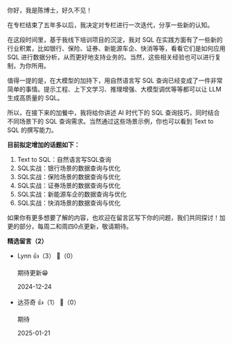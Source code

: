 你好，我是陈博士，好久不见！

在专栏结束了五年多以后，我决定对专栏进行一次迭代，分享一些新的认知。

在这段时间里，基于我线下培训项目的沉淀，我对 SQL 在实践方面有了一些新的行业积累，比如银行、保险、证券、新能源车企、快消等等，看看它们是如何应用 SQL 进行数据分析，从而更好地支持业务的。当然，这些相关经验也可以进行复制，为你所用。

值得一提的是，在大模型的加持下，用自然语言写 SQL 查询已经变成了一件非常简单的事情。提示工程、上下文学习、推理增强、大模型调优等等都可以让 LLM 生成高质量的 SQL。

所以，在接下来的加餐中，我将给你讲述 AI 时代下的 SQL 查询技巧，同时结合不同场景下的 SQL 查询需求。当然通过这些场景示例，你也可以看到 Text to SQL 的撰写能力。

**目前拟定增加的话题如下：**

1. Text to SQL：自然语言写SQL查询
2. SQL实战：银行场景的数据查询与优化
3. SQL实战：保险场景的数据查询与优化
4. SQL实战：证券场景的数据查询与优化
5. SQL实战：新能源车企的数据查询与优化
6. SQL实战：快消场景的数据查询与优化

如果你有更多想要了解的内容，也欢迎在留言区写下你的问题，我们共同探讨！加更的部分，每周二和周四0点更新，敬请期待。
<div><strong>精选留言（2）</strong></div><ul>
<li><span>Lynn</span> 👍（3） 💬（0）<p>期待更新😁</p>2024-12-24</li><br/><li><span>达芬奇</span> 👍（1） 💬（0）<p>期待</p>2025-01-21</li><br/>
</ul>